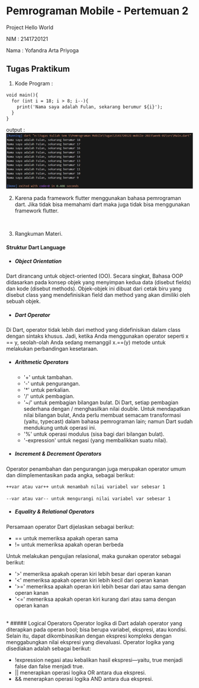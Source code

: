 # Pemrograman Mobile - Pertemuan 2

Project Hello World

NIM  : 2141720121

Nama : Yofandra Arta Priyoga

## Tugas Praktikum 
1. Kode Program :
```
void main(){
  for (int i = 18; i > 8; i--){
    print('Nama saya adalah Fulan, sekarang berumur ${i}');
  }
}
```
output : 
![Screenshot hello_world](docs/output_soal1.png)

2. Karena pada framework flutter menggunakan bahasa pemrograman dart. Jika tidak bisa memahami dart maka juga tidak bisa menggunakan framework flutter.
<br>

3. Rangkuman Materi.
#### Struktur Dart Language
* ##### Object Orientation
Dart dirancang untuk object-oriented (OO). Secara singkat, Bahasa OOP didasarkan pada konsep objek yang menyimpan kedua data (disebut fields) dan kode (disebut methods). Objek-objek ini dibuat dari cetak biru yang disebut class yang mendefinisikan field dan method yang akan dimiliki oleh sebuah objek.

* ##### Dart Operator
Di Dart, operator tidak lebih dari method yang didefinisikan dalam class dengan sintaks khusus. Jadi, ketika Anda menggunakan operator seperti x == y, seolah-olah Anda sedang memanggil x.==(y) metode untuk melakukan perbandingan kesetaraan.  

* ##### Arithmetic Operators  
    * '+' untuk tambahan.
    * '-' untuk pengurangan.
    * '*' untuk perkalian.
    * '/' untuk pembagian.
    * '~/' untuk pembagian bilangan bulat. Di Dart, setiap pembagian sederhana dengan / menghasilkan nilai double. Untuk mendapatkan nilai bilangan bulat, Anda perlu membuat semacam transformasi (yaitu, typecast) dalam bahasa pemrograman lain; namun Dart sudah mendukung untuk operasi ini.
    * '%' untuk operasi modulus (sisa bagi dari bilangan bulat).
    * '-expression' untuk negasi (yang membalikkan suatu nilai).

* ##### Increment & Decrement Operators
Operator penambahan dan pengurangan juga merupakan operator umum dan diimplementasikan pada angka, sebagai berikut:

    ++var atau var++ untuk menambah nilai variabel var sebesar 1

    --var atau var-- untuk mengurangi nilai variabel var sebesar 1    

* ##### Equality & Relational Operators
Persamaan operator Dart dijelaskan sebagai berikut:
* == untuk memeriksa apakah operan sama
* != untuk memeriksa apakah operan berbeda

Untuk melakukan pengujian relasional, maka gunakan operator sebagai berikut:

* '>' memeriksa apakah operan kiri lebih besar dari operan kanan
* '<' memeriksa apakah operan kiri lebih kecil dari operan kanan
* '>=' memeriksa apakah operan kiri lebih besar dari atau sama dengan operan kanan
* '<=' memeriksa apakah operan kiri kurang dari atau sama dengan operan kanan     
<br>
* ##### Logical Operators
Operator logika di Dart adalah operator yang diterapkan pada operan bool; bisa berupa variabel, ekspresi, atau kondisi. Selain itu, dapat dikombinasikan dengan ekspresi kompleks dengan menggabungkan nilai ekspresi yang dievaluasi. Operator logika yang disediakan adalah sebagai berikut:

* !expression negasi atau kebalikan hasil ekspresi—yaitu, true menjadi false dan false menjadi true.
* || menerapkan operasi logika OR antara dua ekspresi.
* && menerapkan operasi logika AND antara dua ekspresi.


